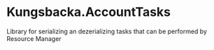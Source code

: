 # Kungsbacka.AccountTasks
Library for serializing an dezerializing tasks that can be performed by Resource Manager

